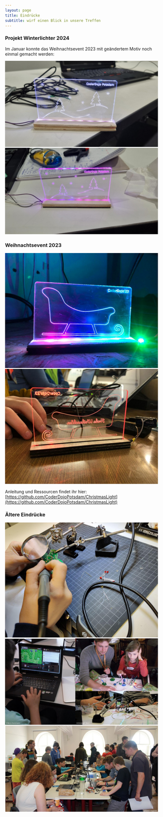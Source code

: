 ```yaml
---
layout: page
title: Eindrücke
subtitle: wirf einen Blick in unsere Treffen
---
```



### Projekt Winterlichter 2024

Im Januar konnte das Weihnachtsevent 2023 mit geändertem Motiv noch einmal gemacht werden:

![Winterlicht (Motiv)](/assets/img/2024-01-13-Winterprojekt.jpeg)
![Winterlicht beleuchtet](/assets/img/2024-01-13-Winterprojekt2.jpeg)


### Weihnachtsevent 2023

![Bild3](/assets/img/weihnachten_2023.jpg)
![Bild4](/assets/img/rotes_Weihnachtslicht.jpg)

Anleitung und Ressourcen findet ihr hier: [https://github.com/CoderDojoPotsdam/ChristmasLight](https://github.com/CoderDojoPotsdam/ChristmasLight)


### Ältere Eindrücke

![Bild1](/assets/img/solder_ornament.jpg)
![Bild2](/assets/img/collage.jpg)
![Bild2](/assets/img/photo_group.jpg)
